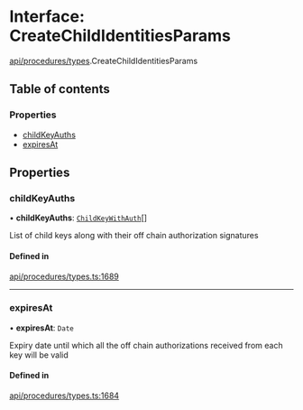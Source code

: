 # Interface: CreateChildIdentitiesParams

[api/procedures/types](../wiki/api.procedures.types).CreateChildIdentitiesParams

## Table of contents

### Properties

- [childKeyAuths](../wiki/api.procedures.types.CreateChildIdentitiesParams#childkeyauths)
- [expiresAt](../wiki/api.procedures.types.CreateChildIdentitiesParams#expiresat)

## Properties

### childKeyAuths

• **childKeyAuths**: [`ChildKeyWithAuth`](../wiki/api.procedures.types.ChildKeyWithAuth)[]

List of child keys along with their off chain authorization signatures

#### Defined in

[api/procedures/types.ts:1689](https://github.com/PolymeshAssociation/polymesh-sdk/blob/88db4a91/src/api/procedures/types.ts#L1689)

___

### expiresAt

• **expiresAt**: `Date`

Expiry date until which all the off chain authorizations received from each key will be valid

#### Defined in

[api/procedures/types.ts:1684](https://github.com/PolymeshAssociation/polymesh-sdk/blob/88db4a91/src/api/procedures/types.ts#L1684)
